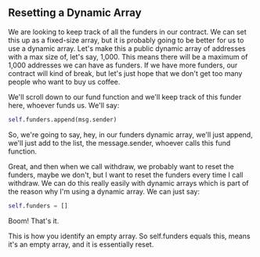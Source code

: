 ## Resetting a Dynamic Array

We are looking to keep track of all the funders in our contract. We can set this up as a fixed-size array, but it is probably going to be better for us to use a dynamic array. Let's make this a public dynamic array of addresses with a max size of, let's say, 1,000. This means there will be a maximum of 1,000 addresses we can have as funders. If we have more funders, our contract will kind of break, but let's just hope that we don't get too many people who want to buy us coffee.

We'll scroll down to our fund function and we'll keep track of this funder here, whoever funds us. We'll say:

```python
self.funders.append(msg.sender)
```

So, we're going to say, hey, in our funders dynamic array, we'll just append, we'll just add to the list, the message.sender, whoever calls this fund function.

Great, and then when we call withdraw, we probably want to reset the funders, maybe we don't, but I want to reset the funders every time I call withdraw. We can do this really easily with dynamic arrays which is part of the reason why I'm using a dynamic array. We can just say:

```python
self.funders = []
```

Boom! That's it.

This is how you identify an empty array. So self.funders equals this, means it's an empty array, and it is essentially reset.
